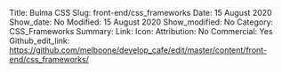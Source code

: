 Title: Bulma CSS
Slug: front-end/css_frameworks
Date: 15 August 2020
Show_date: No
Modified: 15 August 2020
Show_modified: No
Category: CSS_Frameworks
Summary:
Link:
Icon:
Attribution: No
Commercial: Yes
Github_edit_link: https://github.com/melboone/develop_cafe/edit/master/content/front-end/css_frameworks/